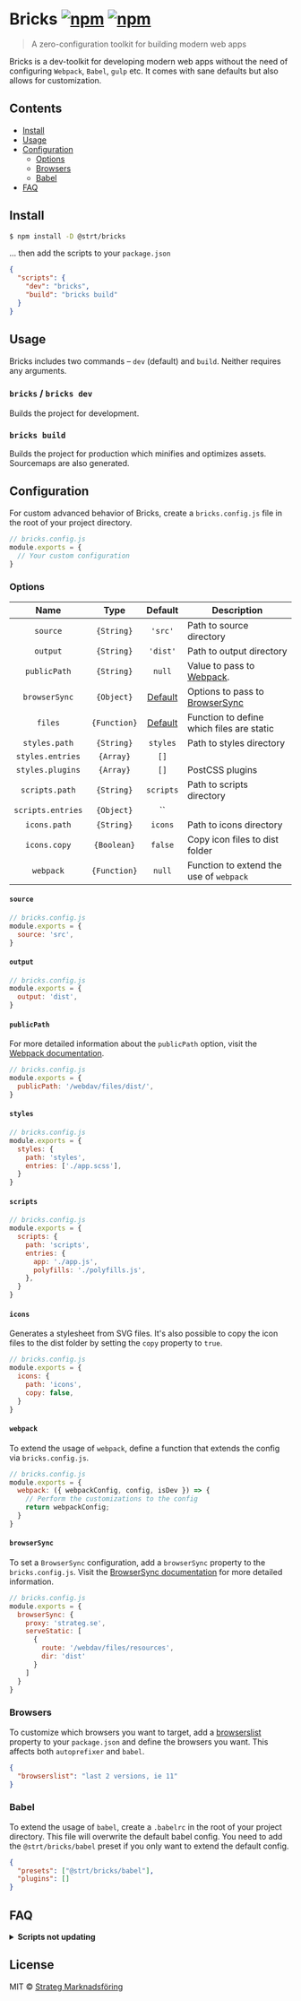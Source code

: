 # Bricks [![npm](https://img.shields.io/npm/v/@strt/bricks.svg)](https://www.npmjs.com/package/@strt/bricks) [![npm](https://img.shields.io/npm/dm/@strt/bricks.svg)](https://www.npmjs.com/package/@strt/bricks)

> A zero-configuration toolkit for building modern web apps

Bricks is a dev-toolkit for developing modern web apps without the need of configuring `Webpack`, `Babel`, `gulp` etc. It comes with sane defaults but also allows for customization.

## Contents
- [Install](#install)
- [Usage](#usage)
- [Configuration](#configuration)
  - [Options](#options)
  - [Browsers](#browsers)
  - [Babel](#babel)
- [FAQ](#faq)

## Install
```bash
$ npm install -D @strt/bricks
```

... then add the scripts to your `package.json`
```json
{
  "scripts": {
    "dev": "bricks",
    "build": "bricks build"
  }
}
```

## Usage
Bricks includes two commands – `dev` (default) and `build`. Neither requires any arguments.

### `bricks` / `bricks dev`
Builds the project for development.

### `bricks build`
Builds the project for production which minifies and optimizes assets. Sourcemaps are also generated.

## Configuration
For custom advanced behavior of Bricks, create a `bricks.config.js` file in the root of your project directory.

```javascript
// bricks.config.js
module.exports = {
  // Your custom configuration
}
```
### Options
| Name | Type | Default | Description |
| :-: | :--: | :--: | --- |
| `source` | `{String}` | `'src'` | Path to source directory |
| `output` | `{String}` | `'dist'` | Path to output directory |
| `publicPath` | `{String}` | `null` | Value to pass to [Webpack](https://webpack.js.org/configuration/output/#output-publicpath).|
| `browserSync` | `{Object}` | [Default](https://github.com/strt/bricks/blob/next/config/config.js#L39-L46) | Options to pass to [BrowserSync](https://www.browsersync.io/docs/options) |
| `files` | `{Function}` | [Default](https://github.com/strt/bricks/blob/next/config/config.js#L30-L36) | Function to define which files are static |
| `styles.path` | `{String}` | `styles` | Path to styles directory |
| `styles.entries` | `{Array}` | `[]` |  |
| `styles.plugins` | `{Array}` | `[]` | PostCSS plugins |
| `scripts.path` | `{String}` | `scripts` | Path to scripts directory |
| `scripts.entries` | `{Object}` | `` |  |
| `icons.path` | `{String}` | `icons` | Path to icons directory |
| `icons.copy` | `{Boolean}` | `false` | Copy icon files to dist folder |
| `webpack` | `{Function}` | `null` | Function to extend the use of `webpack` |

#### `source`
```javascript
// bricks.config.js
module.exports = {
  source: 'src',
}
```

#### `output`
```javascript
// bricks.config.js
module.exports = {
  output: 'dist',
}
```

#### `publicPath`
For more detailed information about the `publicPath` option, visit the [Webpack documentation](https://webpack.js.org/configuration/output/#output-publicpath).
```javascript
// bricks.config.js
module.exports = {
  publicPath: '/webdav/files/dist/',
}
```

#### `styles`
```javascript
// bricks.config.js
module.exports = {
  styles: {
    path: 'styles',
    entries: ['./app.scss'],
  }
}
```

#### `scripts`
```javascript
// bricks.config.js
module.exports = {
  scripts: {
    path: 'scripts',
    entries: {
      app: './app.js',
      polyfills: './polyfills.js',
    },
  }
}
```

#### `icons`
Generates a stylesheet from SVG files. It's also possible to copy the icon files to the dist folder by setting the `copy` property to `true`.
```javascript
// bricks.config.js
module.exports = {
  icons: {
    path: 'icons',
    copy: false,
  }
}
```

#### `webpack`
To extend the usage of `webpack`, define a function that extends the config via `bricks.config.js`.

```javascript
// bricks.config.js
module.exports = {
  webpack: ({ webpackConfig, config, isDev }) => {
    // Perform the customizations to the config
    return webpackConfig;
  }
}
```

#### `browserSync`
To set a `BrowserSync` configuration, add a `browserSync` property to the `bricks.config.js`. Visit the [BrowserSync documentation](https://www.browsersync.io/docs/options) for more detailed information.

```javascript
// bricks.config.js
module.exports = {
  browserSync: {
    proxy: 'strateg.se',
    serveStatic: [
      {
        route: '/webdav/files/resources',
        dir: 'dist'
      }
    ]
  }
}
```

### Browsers
To customize which browsers you want to target, add a [browserslist](https://github.com/ai/browserslist) property to your `package.json` and define the browsers you want. This affects both `autoprefixer` and `babel`.

```json
{
  "browserslist": "last 2 versions, ie 11"
}
```

### Babel
To extend the usage of `babel`, create a `.babelrc` in the root of your project directory. This file will overwrite the default babel config. You need to add the `@strt/bricks/babel` preset if you only want to extend the default config.

```json
{
  "presets": ["@strt/bricks/babel"],
  "plugins": []
}
```

## FAQ
<p>
  <details>
  <summary><b>Scripts not updating</b></summary>
  Make sure that the `scripts.publicPath` is set correctly.
  </details>
</p>

## License
MIT © [Strateg Marknadsföring](https://github.com/strt)
